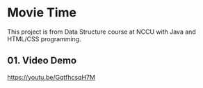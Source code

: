 # Movie Time
This project is from Data Structure course at NCCU with Java and HTML/CSS programming.

## 01. Video Demo
https://youtu.be/GqtfhcsqH7M

